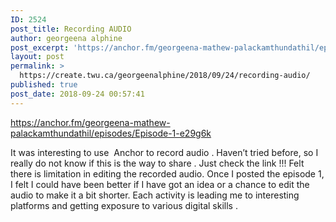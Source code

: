 ```yaml
---
ID: 2524
post_title: Recording AUDIO
author: georgeena alphine
post_excerpt: 'https://anchor.fm/georgeena-mathew-palackamthundathil/episodes/Episode-1-e29g6k It was interesting to use&nbsp; Anchor to record audio . Haven&rsquo;t tried before, so I really do not know if this is the way to share . Just check the link !!! Felt there is limitation in editing the recorded audio. Once I posted the episode 1, I felt I could have been better [&hellip;]'
layout: post
permalink: >
  https://create.twu.ca/georgeenalphine/2018/09/24/recording-audio/
published: true
post_date: 2018-09-24 00:57:41
---
```

<a href="https://anchor.fm/georgeena-mathew-palackamthundathil/episodes/Episode-1-e29g6k">https://anchor.fm/georgeena-mathew-palackamthundathil/episodes/Episode-1-e29g6k</a>

It was interesting to use  Anchor to record audio . Haven&#8217;t tried before, so I really do not know if this is the way to share . Just check the link !!! Felt there is limitation in editing the recorded audio. Once I posted the episode 1, I felt I could have been better if I have got an idea or a chance to edit the audio to make it a bit shorter. Each activity is leading me to interesting platforms and getting exposure to various digital skills .